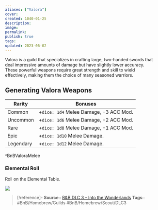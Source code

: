 ```yaml
---
aliases: ["Valora"]
cover: 
created: 1040-01-25
description: 
image: 
permalink: 
publish: true
tags: 
updated: 2023-06-02
---
```


Valora is a guild that specializes in crafting large, two-handed swords that deal impressive amounts of damage but have slightly lower accuracy. These powerful weapons require great strength and skill to wield effectively, making them the choice of many seasoned warriors.

## Generating Valora Weapons

| Rarity | Bonuses |
|---|---|
| Common | +`dice: 1d4` Melee Damage, -3 ACC Mod. |
| Uncommon | +`dice: 1d6` Melee Damage, -2 ACC Mod. |
| Rare | +`dice: 1d8` Melee Damage, -1 ACC Mod. |
| Epic | +`dice: 1d10` Melee Damage. |
| Legendary | +`dice: 1d12` Melee Damage. |
^BnBValoraMelee

### Elemental Roll

Roll on the Elemental Table.

![](Bunkers%20and%20Badasses/Resources/5%20Loot%20Generation/Random%20Guns/Elemental-Table.md#^BnBElemental)

> [!reference]-
> **Source**:: [B&B DLC 3 - Into the Wonderlands](https://docs.google.com/document/d/1MLOgrWwcLNTnP9PuXrKiLImy7SUh4hXO8arVUAlmdp0/edit)
> **Tags**:: #BnB/Homebrew/Guilds #BnB/Homebrew/Scout/DLC3 
